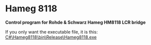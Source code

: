 # Hameg 8118
**Control program for Rohde &amp; Schwarz Hameg HM8118 LCR bridge**

If you only want the executable file, it is this: [C#\Hameg8118\bin\Release\Hameg8118.exe](https://github.com/kaktus85/Hameg8118/blob/master/C%23/Hameg8118/bin/Release/Hameg8118.exe)
